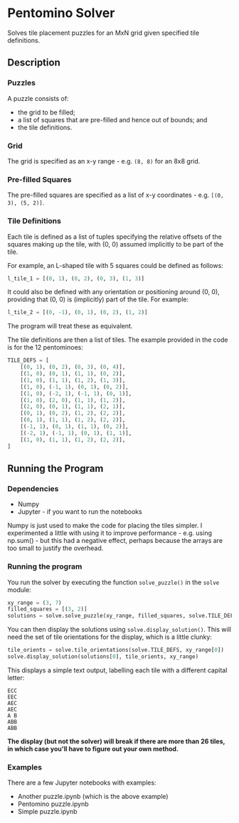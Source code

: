 # Pentomino Solver

Solves tile placement puzzles for an MxN grid given specified tile definitions.

## Description

### Puzzles
A puzzle consists of:
- the grid to be filled;
- a list of squares that are pre-filled and hence out of bounds; and
- the tile definitions.

### Grid
The grid is specified as an x-y range - e.g. `(8, 8)` for an 8x8 grid.

### Pre-filled Squares
The pre-filled squares are specified as a list of x-y coordinates - e.g. `[(0, 3), (5, 2)]`.

### Tile Definitions
Each tile is defined as a list of tuples specifying the relative offsets of the
squares making up the tile, with (0, 0) assumed implicitly to be part of the
tile.

For example, an L-shaped tile with 5 squares could be defined as follows:
```python
l_tile_1 = [(0, 1), (0, 2), (0, 3), (1, 3)]
```

It could also be defined with any orientation or positioning around (0, 0),
providing that (0, 0) is (implicitly) part of the tile. For example:
```python
l_tile_2 = [(0, -1), (0, 1), (0, 2), (1, 2)]
```

The program will treat these as equivalent.

The tile definitions are then a list of tiles. The example provided in the code
is for the 12 pentominoes:
```python
TILE_DEFS = [
    [(0, 1), (0, 2), (0, 3), (0, 4)],
    [(1, 0), (0, 1), (1, 1), (0, 2)],
    [(1, 0), (1, 1), (1, 2), (1, 3)],
    [(1, 0), (-1, 1), (0, 1), (0, 2)],
    [(1, 0), (-2, 1), (-1, 1), (0, 1)],
    [(1, 0), (2, 0), (1, 1), (1, 2)],
    [(2, 0), (0, 1), (1, 1), (2, 1)],
    [(0, 1), (0, 2), (1, 2), (2, 2)],
    [(0, 1), (1, 1), (1, 2), (2, 2)],
    [(-1, 1), (0, 1), (1, 1), (0, 2)],
    [(-2, 1), (-1, 1), (0, 1), (1, 1)],
    [(1, 0), (1, 1), (1, 2), (2, 2)],
]
```

## Running the Program

### Dependencies

* Numpy
* Jupyter - if you want to run the notebooks

Numpy is just used to make the code for placing the tiles simpler. I experimented 
a little with using it to improve performance - e.g. using np.sum() - but this 
had a negative effect, perhaps because the arrays are too small to justify the 
overhead.

### Running the program

You run the solver by executing the function `solve_puzzle()` in the `solve` module:
```python
xy_range = (3, 7)
filled_squares = [(3, 2)]
solutions = solve.solve_puzzle(xy_range, filled_squares, solve.TILE_DEFS)
```
You can then display the solutions using `solve.display_solution()`. This will 
need the set of tile orientations for the display, which is a little clunky:
```python
tile_orients = solve.tile_orientations(solve.TILE_DEFS, xy_range[0])
solve.display_solution(solutions[0], tile_orients, xy_range)
```
This displays a simple text output, labelling each tile with a different capital letter:
```
ECC
EEC
AEC
AEC
A B
ABB
ABB
```
__The display (but not the solver) will break if there are more than 26 tiles, in which case you'll have to 
figure out your own method.__

### Examples
There are a few Jupyter notebooks with examples:
- Another puzzle.ipynb (which is the above example)
- Pentomino puzzle.ipynb 
- Simple puzzle.ipynb
